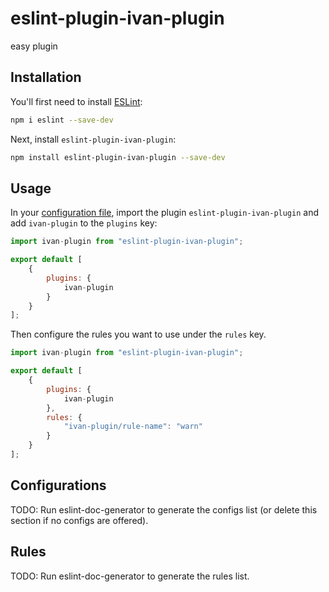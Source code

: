# eslint-plugin-ivan-plugin

easy plugin

## Installation

You'll first need to install [ESLint](https://eslint.org/):

```sh
npm i eslint --save-dev
```

Next, install `eslint-plugin-ivan-plugin`:

```sh
npm install eslint-plugin-ivan-plugin --save-dev
```

## Usage

In your [configuration file](https://eslint.org/docs/latest/use/configure/configuration-files#configuration-file), import the plugin `eslint-plugin-ivan-plugin` and add `ivan-plugin` to the `plugins` key:

```js
import ivan-plugin from "eslint-plugin-ivan-plugin";

export default [
    {
        plugins: {
            ivan-plugin
        }
    }
];
```


Then configure the rules you want to use under the `rules` key.

```js
import ivan-plugin from "eslint-plugin-ivan-plugin";

export default [
    {
        plugins: {
            ivan-plugin
        },
        rules: {
            "ivan-plugin/rule-name": "warn"
        }
    }
];
```



## Configurations

<!-- begin auto-generated configs list -->
TODO: Run eslint-doc-generator to generate the configs list (or delete this section if no configs are offered).
<!-- end auto-generated configs list -->



## Rules

<!-- begin auto-generated rules list -->
TODO: Run eslint-doc-generator to generate the rules list.
<!-- end auto-generated rules list -->


